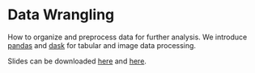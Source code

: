 # Data Wrangling

How to organize and preprocess data for further analysis. We introduce [pandas](https://pandas.pydata.org/docs/user_guide/index.html) and [dask](https://docs.dask.org/en/stable/) for tabular and image data processing.

Slides can be downloaded [here](data-wrangling.pdf) and [here](Delayed_processing.pdf).

